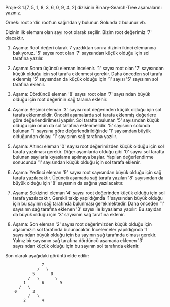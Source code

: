Proje-3
1.[7, 5, 1, 8, 3, 6, 0, 9, 4, 2] dizisinin Binary-Search-Tree aşamalarını yazınız.

Örnek: root x'dir. root'un sağından y bulunur. Solunda z bulunur vb.

Dizinin ilk elemanı olan sayı root olarak seçilir. Bizim root değerimiz '7' olacaktır.

1. Aşama: Root değeri olarak 7 yazdıktan sonra dizinin ikinci elemanına bakıyoruz. '5' sayısı root olan '7' sayısından küçük olduğu için sol tarafına yazılır.

2. Aşama: Sonra üçüncü eleman incelenir. '1' sayısı root olan '7' sayısından küçük olduğu için sol tarafa eklenmesi gerekir. Daha önceden sol tarafa eklenmiş '5' sayısından da küçük olduğu için '1' sayısı '5' sayısının sol tarafına eklenir.

3. Aşama: Dördüncü eleman '8' sayısı root olan '7' sayısından büyük olduğu için root değerinin sağ taraına eklenir.

4. Aşama: Beşinci eleman '3' sayısı root değerinden küçük olduğu için sol tarafa eklenmelidir. Önceki aşamalarda sol tarafa eklenmiş değerlere göre değerlendirilmesi yapılır. Sol tarafta bulunan '5' sayısından küçük olduğu için onun da sol tarafına eklenmelidir. '5' sayısının solunda bulunan '1' sayısına göre değerlendirildiğinde '1' sayısından büyük olduğundan dolayı '1' sayısının sağ tarafına yazılır.

5. Aşama: Altıncı eleman '0' sayısı root değerimizden küçük olduğu için sol tarafa yazılması gerekir. Diğer aşamlarda olduğu gibi '0' sayısı sol tarafta bulunan sayılarla kıyaslama apılmaya başlar. Yapılan değerlendirme sonucunda '1' sayısından küçük olduğu için sol tarafa eklenir.

6. Aşama: Yedinci eleman '9' sayısı root sayısından büyük olduğu için sağ tarafa yazılacaktır. Üçüncü aşamada sağ tarafa yazılan '8' sayısından da büyük olduğu için '8' sayısının da sağına yazılacaktır.

7. Aşama: Sekizinci eleman '4' sayısı root değerinden küçük olduğu için sol tarafa yazılacaktır. Gerekli takip yapıldığında '1'sayısından büyük olduğu için bu sayının sağ tarafında bulunması gerekmektedir. Daha önceden '1' sayısının sağ tarafına eklenen '3' sayısı ile kıyaslama yapılır. Bu sayıdan da büyük olduğu için '3' sayısının sağ tarafına eklenir.

8. Aşama: Son eleman '2' sayısı root değerimizden küçük olduğu için ağacımızın sol tarafında bulunacaktır. İncelemeler yapıldığında '1' sayısından büyük olduğu için bu sayının sağ tarafında olması gerekir. Yalnız bir sayısının sağ tarafına dördüncü aşamada eklenen '3' sayısından küçük olduğu için bu sayının sol tarafında eklenir.

Son olarak aşağıdaki görüntü elde edilir:

				    7
			      /   \
			    5       8
			  /   \       \
			1       6       9
		  /   \
	    0       3
			  /   \
			2       4


